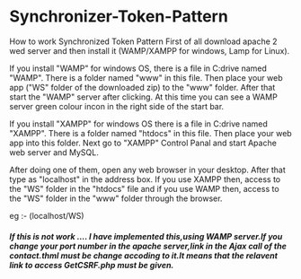 # Synchronizer-Token-Pattern

How to work Synchronized Token Pattern
First of all download apache 2 wed server and then install it (WAMP/XAMPP for windows, Lamp for Linux).

If you install "WAMP" for windows OS, there is a file in C:drive named "WAMP". There is a folder named "www" in this file. Then place your web app ("WS" folder of the downloaded zip) to the "www" folder. After that start the "WAMP" server after clicking. At this time you can see a WAMP server green colour incon in the right side of the start bar.

If you install "XAMPP" for windows OS there is a file in C:drive named "XAMPP". There is a folder named "htdocs" in this file. Then place your web app into this folder. Next go to "XAMPP" Control Panal and start Apache web server and MySQL.

After doing one of them, open any web browser in your desktop. After that type as "localhost" in the address box.
If you use XAMPP then, access to the "WS" folder in the "htdocs" file and if you use WAMP then, access to the "WS" folder in the "www" folder through the browser.

eg :- (localhost/WS)

<h5>If this is not work ....
I have implemented this,using WAMP server.If you change your port number in the apache server,link in the Ajax call of the contact.thml 
must be change accoding to it.It means that the relavent link to access GetCSRF.php must be given.</h5>
